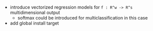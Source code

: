 * introduce vectorized regression models for `f : R^w -> R^s` multidimensional output
	* softmax could be introduced for multiclassification in this case
* add global install target
